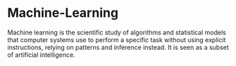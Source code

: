 # Machine-Learning

Machine learning is the scientific study of algorithms and statistical models that computer systems use to perform a specific task without using explicit instructions, relying on patterns and inference instead. It is seen as a subset of artificial intelligence.
